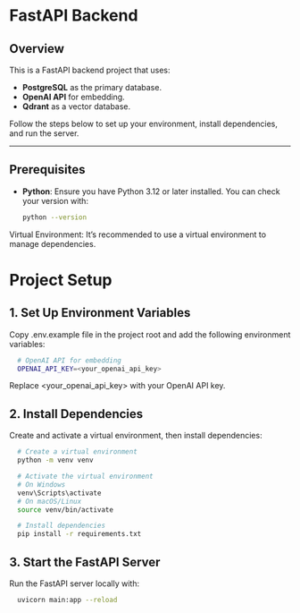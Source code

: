 # FastAPI Backend

## Overview

This is a FastAPI backend project that uses:
- **PostgreSQL** as the primary database.
- **OpenAI API** for embedding.
- **Qdrant** as a vector database.

Follow the steps below to set up your environment, install dependencies, and run the server.

---

## Prerequisites

- **Python**: Ensure you have Python 3.12 or later installed. You can check your version with:
  ```bash
  python --version

Virtual Environment: It’s recommended to use a virtual environment to manage dependencies.

# Project Setup

## 1. Set Up Environment Variables
Copy .env.example file in the project root and add the following environment variables:

```bash
  # OpenAI API for embedding
  OPENAI_API_KEY=<your_openai_api_key>
```

Replace <your_openai_api_key> with your OpenAI API key.

## 2. Install Dependencies
Create and activate a virtual environment, then install dependencies:

```bash
  # Create a virtual environment
  python -m venv venv

  # Activate the virtual environment
  # On Windows
  venv\Scripts\activate
  # On macOS/Linux
  source venv/bin/activate

  # Install dependencies
  pip install -r requirements.txt
```

## 3. Start the FastAPI Server
Run the FastAPI server locally with:

```bash
  uvicorn main:app --reload
```